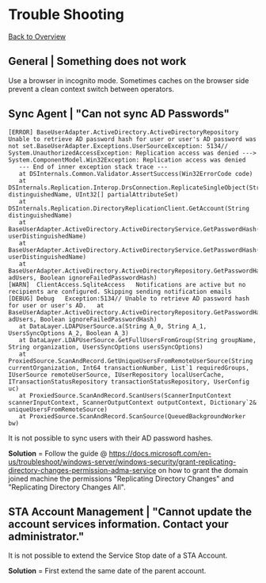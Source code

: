 # Trouble Shooting

[Back to Overview](README.md)

## General | Something does not work

Use a browser in incognito mode. Sometimes caches on the browser side prevent a clean context switch between operators.

## Sync Agent | "Can not sync AD Passwords"

```shell
[ERROR] BaseUserAdapter.ActiveDirectory.ActiveDirectoryRepository   Unable to retrieve AD password hash for user or user's AD password was not set.BaseUserAdapter.Exceptions.UserSourceException: 5134// System.UnauthorizedAccessException: Replication access was denied ---> System.ComponentModel.Win32Exception: Replication access was denied
   --- End of inner exception stack trace ---
   at DSInternals.Common.Validator.AssertSuccess(Win32ErrorCode code)
   at DSInternals.Replication.Interop.DrsConnection.ReplicateSingleObject(String distinguishedName, UInt32[] partialAttributeSet)
   at DSInternals.Replication.DirectoryReplicationClient.GetAccount(String distinguishedName)
   at BaseUserAdapter.ActiveDirectory.ActiveDirectoryService.GetPasswordHash(String userDistinguishedName)
   at BaseUserAdapter.ActiveDirectory.ActiveDirectoryService.GetPasswordHash(String userDistinguishedName)
   at BaseUserAdapter.ActiveDirectory.ActiveDirectoryRepository.GetPasswordHash(IEnumerable`1 adUsers, Boolean ignoreFailedPasswordHash)
[WARN]  ClientAccess.SqliteAccess   Notifications are active but no recipients are configured. Skipping sending notification emails
[DEBUG] Debug   Exception:5134// Unable to retrieve AD password hash for user or user's AD.   at BaseUserAdapter.ActiveDirectory.ActiveDirectoryRepository.GetPasswordHash(IEnumerable`1 adUsers, Boolean ignoreFailedPasswordHash)
   at DataLayer.LDAPUserSource.a(String A_0, String A_1, UsersSyncOptions A_2, Boolean A_3)
   at DataLayer.LDAPUserSource.GetFullUsersFromGroup(String groupName, String organization, UsersSyncOptions usersSyncOptions)
   at ProxiedSource.ScanAndRecord.GetUniqueUsersFromRemoteUserSource(String currentOrganization, Int64 transactionNumber, List`1 requiredGroups, IUserSource remoteUserSource, IUserRepository localUserCache, ITransactionStatusRepository transactionStatusRepository, UserConfig uc)
   at ProxiedSource.ScanAndRecord.ScanUsers(ScannerInputContext scannerInputContext, ScannerOutputContext outputContext, Dictionary`2& uniqueUsersFromRemoteSource)
   at ProxiedSource.ScanAndRecord.ScanSource(QueuedBackgroundWorker bw)
```

It is not possible to sync users with their AD password hashes.

**Solution** = Follow the guide @ <https://docs.microsoft.com/en-us/troubleshoot/windows-server/windows-security/grant-replicating-directory-changes-permission-adma-service> on how to grant the domain joined machine the permissions "Replicating Directory Changes" and "Replicating Directory Changes All".

## STA Account Management | "Cannot update the account services information. Contact your administrator."

It is not possible to extend the Service Stop date of a STA Account.

**Solution** = First extend the same date of the parent account.
